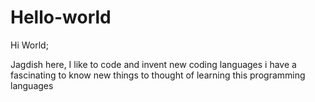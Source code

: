 # Hello-world

Hi World;

Jagdish here, I like to code and invent new coding languages
i have a fascinating to know new things to thought of learning this programming languages
